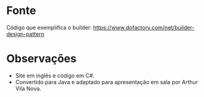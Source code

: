 # Fonte
Código que exemplifica o builder:
	https://www.dofactory.com/net/builder-design-pattern

# Observações
- Site em inglês e código em C#.
- Convertido para Java e adaptado para apresentação em sala por Arthur Vila Nova.
